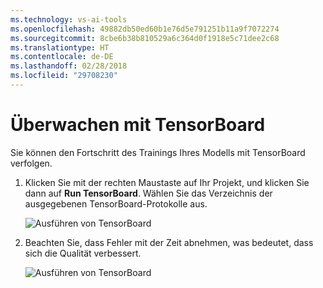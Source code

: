 ```yaml
---
ms.technology: vs-ai-tools
ms.openlocfilehash: 49882db50ed60b1e76d5e791251b11a9f7072274
ms.sourcegitcommit: 8cbe6b38b810529a6c364d0f1918e5c71dee2c68
ms.translationtype: HT
ms.contentlocale: de-DE
ms.lasthandoff: 02/28/2018
ms.locfileid: "29708230"
---
```

# <a name="monitor-with-tensorboard"></a>Überwachen mit TensorBoard

Sie können den Fortschritt des Trainings Ihres Modells mit TensorBoard verfolgen.

1. Klicken Sie mit der rechten Maustaste auf Ihr Projekt, und klicken Sie dann auf **Run TensorBoard**. Wählen Sie das Verzeichnis der ausgegebenen TensorBoard-Protokolle aus.

    ![Ausführen von TensorBoard](media\monitor-tensorboard\run-tensorboard.png)

1. Beachten Sie, dass Fehler mit der Zeit abnehmen, was bedeutet, dass sich die Qualität verbessert.

    ![Ausführen von TensorBoard](media\monitor-tensorboard\tensorboard.png)
